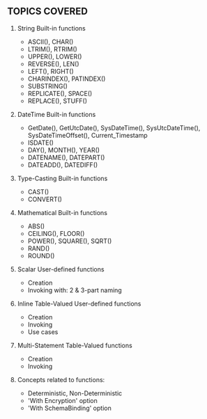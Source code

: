 ## TOPICS COVERED

1. String Built-in functions
    - ASCII(), CHAR()
    - LTRIM(), RTRIM()
    - UPPER(), LOWER()
    - REVERSE(), LEN()
    - LEFT(), RIGHT()
    - CHARINDEX(), PATINDEX()
    - SUBSTRING()
    - REPLICATE(), SPACE()
    - REPLACE(), STUFF()


2. DateTime Built-in functions
    - GetDate(), GetUtcDate(), SysDateTime(), SysUtcDateTime(), SysDateTimeOffset(), Current_Timestamp
    - ISDATE()
    - DAY(), MONTH(), YEAR()
    - DATENAME(), DATEPART()
    - DATEADD(), DATEDIFF()


3. Type-Casting Built-in functions
    - CAST()
    - CONVERT()


4. Mathematical Built-in functions
    - ABS()
    - CEILING(), FLOOR()
    - POWER(), SQUARE(), SQRT()
    - RAND()
    - ROUND()


5. Scalar User-defined functions
    - Creation
    - Invoking with: 2 & 3-part naming


6. Inline Table-Valued User-defined functions
    - Creation
    - Invoking
    - Use cases


7. Multi-Statement Table-Valued functions
    - Creation
    - Invoking


8. Concepts related to functions:
    - Deterministic, Non-Deterministic
    - 'With Encryption' option 
    - 'With SchemaBinding' option